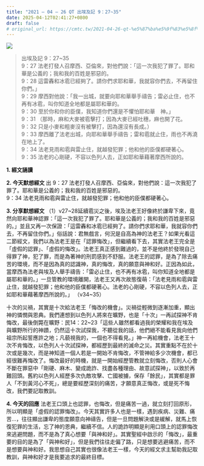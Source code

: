 ```yaml
---
title: "2021 – 04 – 26 QT 出埃及記 9：27~35"
date: 2025-04-12T02:41:27+0800
draft: false
# original_url: https://cmtc.tw/2021-04-26-qt-%e5%87%ba%e5%9f%83%e5%8f%8a%e8%a8%98-9%ef%bc%9a2735
---
```


![](/images/qt.jpg)
> 出埃及記 9：27\~35  
> 9：27 法老打發人召摩西、亞倫來，對他們說：「這一次我犯了罪了。耶和華是公義的；我和我的百姓是邪惡的。  
> 9：28 這雷轟和冰雹已經夠了。請你們求耶和華，我就容你們去，不再留住你們。」  
> 9：29 摩西對他說：「我一出城，就要向耶和華舉手禱告；雷必止住，也不再有冰雹，叫你知道全地都是屬耶和華的。  
> 9：30 至於你和你的臣僕，我知道你們還是不懼怕耶和華　神。」  
> 9：31 （那時，麻和大麥被雹擊打；因為大麥已經吐穗，麻也開了花。  
> 9：32 只是小麥和粗麥沒有被擊打，因為還沒有長成。）  
> 9：33 摩西離了法老出城，向耶和華舉手禱告；雷和雹就止住，雨也不再澆在地上了。  
> 9：34 法老見雨和雹與雷止住，就越發犯罪；他和他的臣僕都硬著心。  
> 9：35 法老的心剛硬，不容以色列人去，正如耶和華藉著摩西所說的。

**1. 經文誦讀**

**2.  今天默想經文**
出 9：27 法老打發人召摩西、亞倫來，對他們說：這一次我犯了罪了。耶和華是公義的；我和我的百姓是邪惡的。  
9：34 法老見雨和雹與雷止住，就越發犯罪；他和他的臣僕都硬著心。

**3. 分享默想經文**
（1）v27\~28延續雹災之後，埃及法老王好像終於謙卑下來，竟然向耶和華神認罪：「這一次我犯了罪了。耶和華是公義的；我和我的百姓是邪惡的。」並且又再一次保證：「這雷轟和冰雹已經夠了。請你們求耶和華，我就容你們去，不再留住你們。」俗話說：君無戲言，何況是自高為神的法老王？如果光看這二節經文，我們以為法老王是在「認罪悔改」，但繼續看下去，其實法老王完全是「虛假的認罪」、「虛假的悔改」。法老王真正感到難過的，並不是他終於發現自己得罪了神，犯了罪，而是為著神的刑罰感到不舒服。法老王的認罪，是為了除去痛苦的環境，而不是因為真的認識神，真的悔改，真的願意與神和好。正因為如此，當摩西為法老與埃及人舉手禱告：「雷必止住，也不再有冰雹，叫你知道全地都是屬耶和華的。」一旦管教的環境離開，法老王又再次故態復萌：「法老見雨和雹與雷止住，就越發犯罪；他和他的臣僕都硬著心。法老的心剛硬，不容以色列人去，正如耶和華藉著摩西所說的。」 （v34\~35）

十次的災禍，其實是十次給法老王「悔改的機會」。災禍從輕微到逐漸加重，顯出神的憐憫與恩典。我們連想到以色列人將來在曠野，也是「十次」一再試探神不肯悔改，最後倒斃在曠野：民14：22\~23「這些人雖然都看過我的榮耀和我在埃及與曠野所行的神蹟，仍然這十次試探我，不聽從我的話，他們絕不能看見我向他們祖宗所起誓應許之地；凡藐視我的，一個也不得看見。」神一再給機會，法老王十次不肯悔改，以色列人十次試探神，都經歷到最終的滅命之災。其實重點不在於十次或是幾次，而是神知道一個人若是一開始不肯悔改，不管神給多少次機會，都已經很難再悔改了。悔改最好的時機，就是一開始經歷管教就立刻悔改，否則人心會不斷在罪惡中「剛硬、麻木、變成詭詐、找盡各種理由、故意試探神」，以致於再難回頭。舊約以色列人經歷多次仇敵攻擊、亡國被擄，保存「餘民」，其實都是罪人「不到黃河心不死」，總是要經歷深刻的痛苦，才願意真正悔改，或是死不悔改，我們要記取教訓。

**4. 今天的回應**
法老王口頭上也認罪，也悔改，但是痛苦一過，就立刻打回原形，所以明顯是「虛假的認罪悔改」。今天其實許多人也是一樣，遇到疾病、災難、痛苦…，往往顯出謙卑的態度願意向神禱告，但是一旦問題解決或是緩解，就馬上恢復犯罪的生活，忘了神的恩典，繼續不信。人的詭詐明顯是利用口頭上的認罪悔改來逃避問題，而不是為了真心想要「與神和好」。其實聖經中啟示的「悔改」，最重要的目的是為了「與神和好」，但是我們往往走偏了路，只是想要逃避痛苦，而不是想要與神和好。我思想自己其實也很像法老王一樣，今天的經文求主幫助我記取教訓，與神和好才是我要追求的最終目標。

